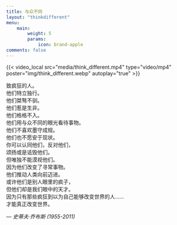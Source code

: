 ```yaml
---
title: 与众不同
layout: "thinkdifferent"
menu:
    main: 
        weight: 5
        params:
            icon: brand-apple
comments: false
---
```



{{< video_local src="media/think_different.mp4" type="video/mp4" poster="img/think_different.webp" autoplay="true" >}}

致疯狂的人。  
他们特立独行。  
他们桀骜不驯。  
他们惹是生非。  
他们格格不入。  
他们用与众不同的眼光看待事物。  
他们不喜欢墨守成规。  
他们也不愿安于现状。  
你可以认同他们，反对他们，  
颂扬或是诋毁他们。  
但唯独不能漠视他们。  
因为他们改变了寻常事物。  
他们推动人类向前迈进。  
或许他们是别人眼里的疯子，  
但他们却是我们眼中的天才。  
因为只有那些疯狂到以为自己能够改变世界的人……  
才能真正改变世界。

*— 史蒂夫·乔布斯 (1955-2011)*
